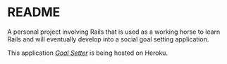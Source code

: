 # README

A personal project involving Rails that is used as a working horse to learn Rails and will eventually develop into a social goal setting application.


This application [*Goal Setter*](http://goals-setter.herokuapp.com) is being hosted on Heroku.
